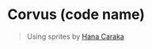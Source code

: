 # Corvus (code name)

> Using sprites by [Hana Caraka](https://otterisk.itch.io/hana-caraka-base-character)